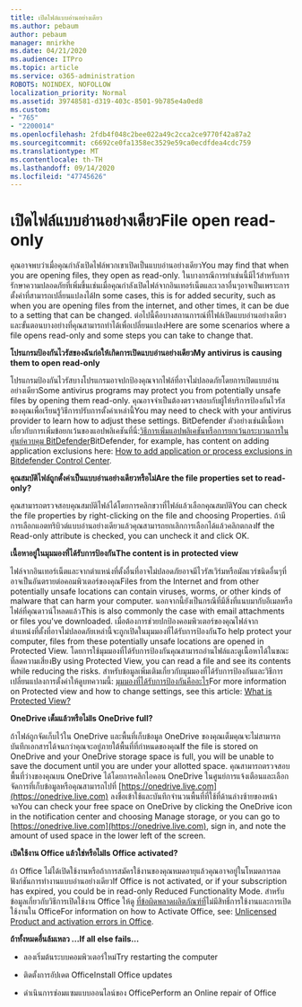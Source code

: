 ```yaml
---
title: เปิดไฟล์แบบอ่านอย่างเดียว
ms.author: pebaum
author: pebaum
manager: mnirkhe
ms.date: 04/21/2020
ms.audience: ITPro
ms.topic: article
ms.service: o365-administration
ROBOTS: NOINDEX, NOFOLLOW
localization_priority: Normal
ms.assetid: 39748581-d319-403c-8501-9b785e4a0ed8
ms.custom:
- "765"
- "2200014"
ms.openlocfilehash: 2fdb4f048c2bee022a49c2cca2ce9770f42a87a2
ms.sourcegitcommit: c6692ce0fa1358ec3529e59ca0ecdfdea4cdc759
ms.translationtype: MT
ms.contentlocale: th-TH
ms.lasthandoff: 09/14/2020
ms.locfileid: "47745626"
---
```

# <a name="file-open-read-only"></a><span data-ttu-id="01110-102">เปิดไฟล์แบบอ่านอย่างเดียว</span><span class="sxs-lookup"><span data-stu-id="01110-102">File open read-only</span></span>

<span data-ttu-id="01110-103">คุณอาจพบว่าเมื่อคุณกำลังเปิดไฟล์พวกเขาเปิดเป็นแบบอ่านอย่างเดียว</span><span class="sxs-lookup"><span data-stu-id="01110-103">You may find that when you are opening files, they open as read-only.</span></span> <span data-ttu-id="01110-104">ในบางกรณีการทำเช่นนี้มีไว้สำหรับการรักษาความปลอดภัยที่เพิ่มขึ้นเช่นเมื่อคุณกำลังเปิดไฟล์จากอินเทอร์เน็ตและเวลาอื่นๆอาจเป็นเพราะการตั้งค่าที่สามารถเปลี่ยนแปลงได้</span><span class="sxs-lookup"><span data-stu-id="01110-104">In some cases, this is for added security, such as when you are opening files from the internet, and other times, it can be due to a setting that can be changed.</span></span> <span data-ttu-id="01110-105">ต่อไปนี้คือบางสถานการณ์ที่ไฟล์เปิดแบบอ่านอย่างเดียวและขั้นตอนบางอย่างที่คุณสามารถทำได้เพื่อเปลี่ยนแปลง</span><span class="sxs-lookup"><span data-stu-id="01110-105">Here are some scenarios where a file opens read-only and some steps you can take to change that.</span></span>
  
 <span data-ttu-id="01110-106">**โปรแกรมป้องกันไวรัสของฉันก่อให้เกิดการเปิดแบบอ่านอย่างเดียว**</span><span class="sxs-lookup"><span data-stu-id="01110-106">**My antivirus is causing them to open read-only**</span></span>
  
<span data-ttu-id="01110-107">โปรแกรมป้องกันไวรัสบางโปรแกรมอาจปกป้องคุณจากไฟล์ที่อาจไม่ปลอดภัยโดยการเปิดแบบอ่านอย่างเดียว</span><span class="sxs-lookup"><span data-stu-id="01110-107">Some antivirus programs may protect you from potentially unsafe files by opening them read-only.</span></span> <span data-ttu-id="01110-108">คุณอาจจำเป็นต้องตรวจสอบกับผู้ให้บริการป้องกันไวรัสของคุณเพื่อเรียนรู้วิธีการปรับการตั้งค่าเหล่านี้</span><span class="sxs-lookup"><span data-stu-id="01110-108">You may need to check with your antivirus provider to learn how to adjust these settings.</span></span> <span data-ttu-id="01110-109">BitDefender ตัวอย่างเช่นมีเนื้อหาเกี่ยวกับการเพิ่มข้อยกเว้นของแอปพลิเคชันที่นี่:[วิธีการเพิ่มแอปพลิเคชันหรือการยกเว้นกระบวนการในศูนย์ควบคุม BitDefender](https://aka.ms/AA6098i)</span><span class="sxs-lookup"><span data-stu-id="01110-109">BitDefender, for example, has content on adding application exclusions here: [How to add application or process exclusions in Bitdefender Control Center](https://aka.ms/AA6098i).</span></span>
  
 <span data-ttu-id="01110-110">**คุณสมบัติไฟล์ถูกตั้งค่าเป็นแบบอ่านอย่างเดียวหรือไม่**</span><span class="sxs-lookup"><span data-stu-id="01110-110">**Are the file properties set to read-only?**</span></span>
  
<span data-ttu-id="01110-111">คุณสามารถตรวจสอบคุณสมบัติไฟล์ได้โดยการคลิกขวาที่ไฟล์แล้วเลือกคุณสมบัติ</span><span class="sxs-lookup"><span data-stu-id="01110-111">You can check the file properties by right-clicking on the file and choosing Properties.</span></span> <span data-ttu-id="01110-112">ถ้ามีการเลือกแอตทริบิวต์แบบอ่านอย่างเดียวแล้วคุณสามารถยกเลิกการเลือกได้แล้วคลิกตกลง</span><span class="sxs-lookup"><span data-stu-id="01110-112">If the Read-only attribute is checked, you can uncheck it and click OK.</span></span>
  
 <span data-ttu-id="01110-113">**เนื้อหาอยู่ในมุมมองที่ได้รับการป้องกัน**</span><span class="sxs-lookup"><span data-stu-id="01110-113">**The content is in protected view**</span></span>
  
<span data-ttu-id="01110-114">ไฟล์จากอินเทอร์เน็ตและจากตำแหน่งที่ตั้งอื่นที่อาจไม่ปลอดภัยอาจมีไวรัสเวิร์มหรือมัลแวร์ชนิดอื่นๆที่อาจเป็นอันตรายต่อคอมพิวเตอร์ของคุณ</span><span class="sxs-lookup"><span data-stu-id="01110-114">Files from the Internet and from other potentially unsafe locations can contain viruses, worms, or other kinds of malware that can harm your computer.</span></span> <span data-ttu-id="01110-115">นอกจากนี้ยังเป็นกรณีที่มีสิ่งที่แนบมากับอีเมลหรือไฟล์ที่คุณดาวน์โหลดแล้ว</span><span class="sxs-lookup"><span data-stu-id="01110-115">This is also commonly the case with email attachments or files you've downloaded.</span></span> <span data-ttu-id="01110-116">เมื่อต้องการช่วยปกป้องคอมพิวเตอร์ของคุณไฟล์จากตำแหน่งที่ตั้งที่อาจไม่ปลอดภัยเหล่านี้จะถูกเปิดในมุมมองที่ได้รับการป้องกัน</span><span class="sxs-lookup"><span data-stu-id="01110-116">To help protect your computer, files from these potentially unsafe locations are opened in Protected View.</span></span> <span data-ttu-id="01110-117">โดยการใช้มุมมองที่ได้รับการป้องกันคุณสามารถอ่านไฟล์และดูเนื้อหาได้ในขณะที่ลดความเสี่ยง</span><span class="sxs-lookup"><span data-stu-id="01110-117">By using Protected View, you can read a file and see its contents while reducing the risks.</span></span> <span data-ttu-id="01110-118">สำหรับข้อมูลเพิ่มเติมเกี่ยวกับมุมมองที่ได้รับการป้องกันและวิธีการเปลี่ยนแปลงการตั้งค่าให้ดูบทความนี้: [มุมมองที่ได้รับการป้องกันคืออะไร](https://support.office.com/article/d6f09ac7-e6b9-4495-8e43-2bbcdbcb6653)</span><span class="sxs-lookup"><span data-stu-id="01110-118">For more information on Protected view and how to change settings, see this article: [What is Protected View?](https://support.office.com/article/d6f09ac7-e6b9-4495-8e43-2bbcdbcb6653)</span></span>
  
 <span data-ttu-id="01110-119">**OneDrive เต็มแล้วหรือไม่**</span><span class="sxs-lookup"><span data-stu-id="01110-119">**Is OneDrive full?**</span></span>
  
<span data-ttu-id="01110-120">ถ้าไฟล์ถูกจัดเก็บไว้ใน OneDrive และพื้นที่เก็บข้อมูล OneDrive ของคุณเต็มคุณจะไม่สามารถบันทึกเอกสารได้จนกว่าคุณจะอยู่ภายใต้พื้นที่ที่กำหนดของคุณ</span><span class="sxs-lookup"><span data-stu-id="01110-120">If the file is stored on OneDrive and your OneDrive storage space is full, you will be unable to save the document until you are under your allotted space.</span></span> <span data-ttu-id="01110-121">คุณสามารถตรวจสอบพื้นที่ว่างของคุณบน OneDrive ได้โดยการคลิกไอคอน OneDrive ในศูนย์การแจ้งเตือนและเลือกจัดการที่เก็บข้อมูลหรือคุณสามารถไปที่ [https://onedrive.live.com](https://onedrive.live.com) ลงชื่อเข้าใช้และบันทึกจำนวนพื้นที่ที่ใช้ที่ด้านล่างซ้ายของหน้าจอ</span><span class="sxs-lookup"><span data-stu-id="01110-121">You can check your free space on OneDrive by clicking the OneDrive icon in the notification center and choosing Manage storage, or you can go to [https://onedrive.live.com](https://onedrive.live.com), sign in, and note the amount of used space in the lower left of the screen.</span></span>
  
 <span data-ttu-id="01110-122">**เปิดใช้งาน Office แล้วใช่หรือไม่**</span><span class="sxs-lookup"><span data-stu-id="01110-122">**Is Office activated?**</span></span>
  
<span data-ttu-id="01110-123">ถ้า Office ไม่ได้เปิดใช้งานหรือถ้าการสมัครใช้งานของคุณหมดอายุแล้วคุณอาจอยู่ในโหมดการลดฟังก์ชันการทำงานแบบอ่านอย่างเดียว</span><span class="sxs-lookup"><span data-stu-id="01110-123">If Office is not activated, or if your subscription has expired, you could be in read-only Reduced Functionality Mode.</span></span> <span data-ttu-id="01110-124">สำหรับข้อมูลเกี่ยวกับวิธีการเปิดใช้งาน Office ให้ดู [ที่ข้อผิดพลาดผลิตภัณฑ์ที่](https://support.office.com/article/0d23d3c0-c19c-4b2f-9845-5344fedc4380)ไม่มีสิทธิ์การใช้งานและการเปิดใช้งานใน Office</span><span class="sxs-lookup"><span data-stu-id="01110-124">For information on how to Activate Office, see: [Unlicensed Product and activation errors in Office](https://support.office.com/article/0d23d3c0-c19c-4b2f-9845-5344fedc4380).</span></span>
  
 <span data-ttu-id="01110-125">**ถ้าทั้งหมดอื่นล้มเหลว ...**</span><span class="sxs-lookup"><span data-stu-id="01110-125">**If all else fails...**</span></span>
  
- <span data-ttu-id="01110-126">ลองเริ่มต้นระบบคอมพิวเตอร์ใหม่</span><span class="sxs-lookup"><span data-stu-id="01110-126">Try restarting the computer</span></span>
    
- <span data-ttu-id="01110-127">ติดตั้งการอัปเดต Office</span><span class="sxs-lookup"><span data-stu-id="01110-127">Install Office updates</span></span>
    
- <span data-ttu-id="01110-128">ดำเนินการซ่อมแซมแบบออนไลน์ของ Office</span><span class="sxs-lookup"><span data-stu-id="01110-128">Perform an Online repair of Office</span></span>
    

